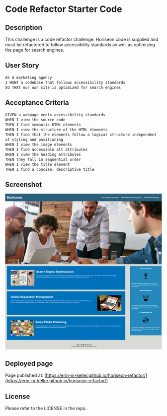 # Code Refactor Starter Code

## Description

This challenge is a code refactor challenge. Horiseon code is supplied and must be refactored
to follow accessibility standards as well as optimizing the page for search engines.

## User Story

```
AS A marketing agency
I WANT a codebase that follows accessibility standards
SO THAT our own site is optimized for search engines
```

## Acceptance Criteria

```
GIVEN a webpage meets accessibility standards
WHEN I view the source code
THEN I find semantic HTML elements
WHEN I view the structure of the HTML elements
THEN I find that the elements follow a logical structure independent of styling and positioning
WHEN I view the image elements
THEN I find accessible alt attributes
WHEN I view the heading attributes
THEN they fall in sequential order
WHEN I view the title element
THEN I find a concise, descriptive title
```

## Screenshot

![HoriseonScreen](./assets/images/finished-product.png)

## Deployed page

Page published at: [https://erin-m-keller.github.io/horiseon-refactor/](https://erin-m-keller.github.io/horiseon-refactor/)

## License

Please refer to the LICENSE in the repo.
